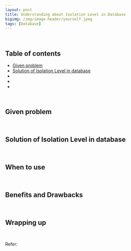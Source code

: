 ```yaml
---
layout: post
title: Understanding about Isolation Level in Database
bigimg: /img/image-header/yourself.jpeg
tags: [Database]
---
```





<br>

## Table of contents
- [Given problem](#given-problem)
- [Solution of Isolation Level in database]()
- []()
- []()
- []()


<br>

## Given problem





<br>

## Solution of Isolation Level in database






<br>

## When to use




<br>

## Benefits and Drawbacks




<br>

## Wrapping up




<br>

Refer:

[]()

[]()

[]()

[]()